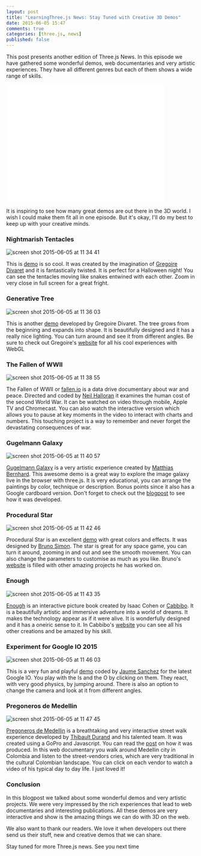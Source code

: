 ```yaml
---
layout: post
title: "LearningThree.js News: Stay Tuned with Creative 3D Demos"
date: 2015-06-05 15:47
comments: true
categories: [three.js, news]
published: false
---
```


This post presents another edition of Three.js News. In this episode we have gathered some wonderful demos, web documentaries and very artistic experiences. They have all different genres but each of them shows a wide range of skills. 

<iframe width="420" height="315" src="//www.youtube.com/embed/cC5e8kONBzo" frameborder="0" allowfullscreen></iframe>

<!-- more -->

It is inspiring to see how many great demos are out there in the 3D world. I wish I could make them fit all in one episode. But it's okay, I'll do my best to keep up with your creative minds. 

### Nightmarish Tentacles 
![screen shot 2015-06-05 at 11 34 41](/data/2015-06-05-learningthree-dot-js-news-stay-tuned-with-creative-3d-demos/screenshots/nightmarish_tentacles.png)

This is [demo](http://grgrdvrt.com/miam/sweet_dream/) is so cool. It was created by the imagination of [Gregoire Divaret](https://twitter.com/grgrdvrt) and it is fantastically twisted. It is perfect for a Halloween night! You can see the tentacles moving like snakes entwined with each other. Zoom in very close in full screen for a great fright. 

### Generative Tree
![screen shot 2015-06-05 at 11 36 03](/data/2015-06-05-learningthree-dot-js-news-stay-tuned-with-creative-3d-demos/screenshots/generative_tree.png)

This is another [demo](http://grgrdvrt.com/miam/treee/) developed by Gregoire Divaret. The tree grows from the beginning and expands into shape. It is beautifully designed and it has a really nice lighting. You can turn around and see it from different angles.  Be sure to check out Gregoire's [website](http://grgrdvrt.com/) for all his cool experiences with WebGL 

### The Fallen of WWII
![screen shot 2015-06-05 at 11 38 55](/data/2015-06-05-learningthree-dot-js-news-stay-tuned-with-creative-3d-demos/screenshots/the_fallen_wwii.png)

The Fallen of WWII or [fallen.io](http://www.fallen.io/ww2/#) is a data drive documentary about war and peace. Directed and coded by [Neil Halloran](https://twitter.com/neilhalloran) it examines the human cost of the second World War. It can be watched on video through mobile, Apple TV and Chromecast. You can also watch the interactive version which allows you to pause at key moments in the video to interact with charts and numbers. This touching project is a way to remember and never forget the devastating consequences of war.  

### Gugelmann Galaxy 
![screen shot 2015-06-05 at 11 40 57](/data/2015-06-05-learningthree-dot-js-news-stay-tuned-with-creative-3d-demos/screenshots/gugelmann_galaxy.png)

[Gugelmann Galaxy](http://www.mathiasbernhard.ch/gugelmann/) is a very artistic experience created by [Matthias Bernhard](https://twitter.com/w0rb1t). This awesome demo is a great way to explore the image galaxy live in the browser with three.js. It is very educational, you can arrange the paintings by color, technique or description. Bonus points since it also has a Google cardboard version. Don't forget to check out the [blogpost](http://www.mathiasbernhard.ch/gugelmann-galaxy/) to see how it was developed. 

### Procedural Star
![screen shot 2015-06-05 at 11 42 46](/data/2015-06-05-learningthree-dot-js-news-stay-tuned-with-creative-3d-demos/screenshots/procedural_star.png)

Procedural Star is an excellent [demo](http://bruno-simon.com/lab/procedural-star/) with great colors and effects. It was designed by [Bruno Simon](https://twitter.com/bruno_simon). The star is great for any space game, you can turn it around, zooming in and out and see the smooth movement. You can also change the parameters to customise as much as you like. Bruno's [website](http://bruno-simon.com/) is filled with other amazing projects he has worked on. 

### Enough 
![screen shot 2015-06-05 at 11 43 35](/data/2015-06-05-learningthree-dot-js-news-stay-tuned-with-creative-3d-demos/screenshots/enough.png)

[Enough](https://vimeo.com/129003739) is an interactive picture book created by Isaac Cohen or [Cabbibo](https://twitter.com/cabbibo). It is a beautifully artistic and immersive adventure into a world of dreams. It makes the technology appear as if it were alive. It is wonderfully designed and it has a oneiric sense to it. In Cabbibo's [website](http://cabbi.bo/) you can see all his other creations and be amazed by his skill. 

### Experiment for Google IO 2015 
![screen shot 2015-06-05 at 11 46 03](/data/2015-06-05-learningthree-dot-js-news-stay-tuned-with-creative-3d-demos/screenshots/experiment_google_io.png)

This is a very fun and playful [demo](http://www.clicktorelease.com/code/io15/) coded by [Jaume Sanchez](https://twitter.com/thespite) for the latest Google IO. You play with the Is and the O by clicking on them. They react, with very good physics, by jumping around. There is also an option to change the camera and look at it from different angles. 

### Pregoneros de Medellin 
![screen shot 2015-06-05 at 11 47 45](/data/2015-06-05-learningthree-dot-js-news-stay-tuned-with-creative-3d-demos/screenshots/pregoneros_de_medellin.png)

[Pregoneros de Medellin](http://www.pregonerosdemedellin.com/#en) is a breathtaking and very interactive street walk experience developed by [Thibault Durand](https://twitter.com/tibbb) and his talented team. It was created using a GoPro and Javascript. You can read the [post](https://medium.com/@tibbb/how-we-created-an-immersive-street-walk-experience-with-a-gopro-and-javascript-f442cf8aa2dd) on how it was produced. In this web documentary you walk around Medellin city in Colombia and listen to the street-vendors cries, which are very traditional in the cultural Colombian landscape. You can click on each vendor to watch a video of his typical day to day life. I just loved it! 

### Conclusion
In this blogpost we talked about some wonderful demos and very artistic projects. We were very impressed by the rich experiences that lead to web documentaries and interesting publications. All these demos are very interactive and show is the amazing things we can do with 3D on the web. 

We also want to thank our readers. We love it when developers out there send us their stuff, new and creative demos that we can share. 

Stay tuned for more Three.js news. See you next time 


 
